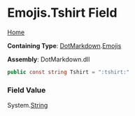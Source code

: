 # Emojis\.Tshirt Field

[Home](../../../README.md)

**Containing Type**: [DotMarkdown](../../README.md)\.[Emojis](../README.md)

**Assembly**: DotMarkdown\.dll

```csharp
public const string Tshirt = ":tshirt:"
```

### Field Value

System\.[String](https://docs.microsoft.com/en-us/dotnet/api/system.string)